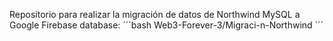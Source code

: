 Repositorio para realizar la migración de datos de Northwind MySQL a Google Firebase database:
´´´bash
Web3-Forever-3/Migraci-n-Northwind
´´´
